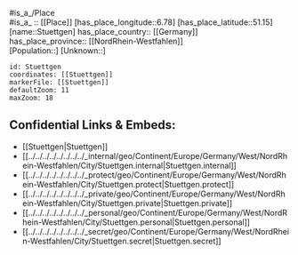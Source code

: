 ﻿---
location: [51.15,6.78] 
mapzoom: [7,12] 
mapmarker: city 
type: City
tags:
- geo/City


SpocWebEntityId: 34641
isDeleted: false
confidential: public

---
#is_a_/Place  
#is_a_ :: [[Place]] 
[has_place_longitude::6.78] 
[has_place_latitude::51.15] 
[name::Stuettgen] 
has_place_country:: [[Germany]]  
has_place_province:: [[NordRhein-Westfahlen]]  
[Population::] 
[Unknown::] 


```leaflet
id: Stuettgen
coordinates: [[Stuettgen]] 
markerFile: [[Stuettgen]] 
defaultZoom: 11 
maxZoom: 18
```


## Confidential Links & Embeds: 
- [[Stuettgen|Stuettgen]]  
- [[../../../../../../../../_internal/geo/Continent/Europe/Germany/West/NordRhein-Westfahlen/City/Stuettgen.internal|Stuettgen.internal]] 
- [[../../../../../../../../_protect/geo/Continent/Europe/Germany/West/NordRhein-Westfahlen/City/Stuettgen.protect|Stuettgen.protect]] 
- [[../../../../../../../../_private/geo/Continent/Europe/Germany/West/NordRhein-Westfahlen/City/Stuettgen.private|Stuettgen.private]] 
- [[../../../../../../../../_personal/geo/Continent/Europe/Germany/West/NordRhein-Westfahlen/City/Stuettgen.personal|Stuettgen.personal]] 
- [[../../../../../../../../_secret/geo/Continent/Europe/Germany/West/NordRhein-Westfahlen/City/Stuettgen.secret|Stuettgen.secret]] 
